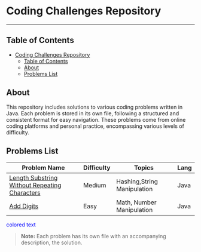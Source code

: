 # Coding Challenges Repository
---
## Table of Contents
- [Coding Challenges Repository](#coding-challenges-repository)
  - [Table of Contents](#table-of-contents)
  - [About](#about)
  - [Problems List](#problems-list)

## About

This repository includes solutions to various coding problems written in Java. Each problem is stored in its own file, following a structured and consistent format for easy navigation. These problems come from online coding platforms and personal practice, encompassing various levels of difficulty.

## Problems List

| Problem Name          | Difficulty | Topics            | Lang |
|-|-|-|-|
| [Length Substring Without Repeating Characters](https://github.com/laerttt/Random-Problems/tree/main/Longest%20Substring%20Without%20Repeating%20Characters) | Medium | Hashing,String Manipulation| Java |
| [Add Digits](https://github.com/laerttt/Random-Problems/tree/main/Add%20Digits) | Easy | Math, Number Manipulation | Java |



<span style="color:blue">colored text</span>

> **Note:** Each problem has its own file with an accompanying description, the solution.
